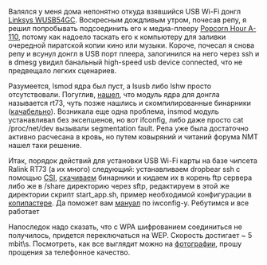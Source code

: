 Валялcя у меня дома непонятно откуда взявшийся USB Wi-Fi донгл <a href="http://www.linksysbycisco.com/US/en/products/WUSB54GC">Linksys WUSB54GC</a>. Воскресным дождливым утром, почесав репу, я решил попробывать подсоединить его к медиа-плееру <a href="/blog/173.html">Popcorn Hour A-110</a>, потому как надоело таскать его к компьютеру для заливки очередной пиратской копии кино или музыки. Короче, почесал я снова репу и всунул донгл в USB порт плеера, залогинился на него через ssh и в dmesg увидил банальный high-speed usb device connected, что не предвещало легких сценариев. <p></p><p>Разумеется, lsmod ядра был пуст, а lsusb либо lshw просто отсутствовали. Погуглив, <a href="http://funcation.blogspot.com/">нашел</a>, что модуль ядра для донгла называется rt73, чуть позже нашлись и скомпилированные бинарники (<a href="/media/etc/rt73.zip">качабельно</a>). Возникала еще одна проблема, insmod модуль устанавливал без эксепшенов, но вот ifconfig, либо даже просто cat /proc/net/dev вызывали segmentation fault. Репа уже была достаточно активно расчесана в кровь, но путем ковыряний и читаний форума NMT нашел таки решение.</p><p></p><p>Итак, порядок действий для установки USB Wi-Fi карты на базе чипсета Ralink RT73 (а их много) следующий: устанавливаем dropbear ssh с помощью <a href="http://www.networkedmediatank.com/showthread.php?tid=13161">CSI</a>, <a href="/media/etc/rt73.zip">скачиваем</a> бинарники и кидаем их в корень ftp сервера либо же в /share директорию через sftp, редактируем в этой же директории скрипт start_app.sh, пример необходимой конфигурации в <a href="/media/copypaste/start_app.bash">копипастере</a>. Да поможет вам <a href="http://linux.die.net/man/8/iwconfig">мануал</a> по iwconfig-у. Ребутимся и все работает</p><p></p><p>Напоследок надо сказать, что с WPA шифрованием соединиться не получилось, придется переключаться на WEP. Скорость достигает ~ 5 mbit\s. Посмотреть, как все выглядит можно на <a href="/media/pictures/pc.jpg">фотографии</a>, прошу прощения за телефонное качество.</p>